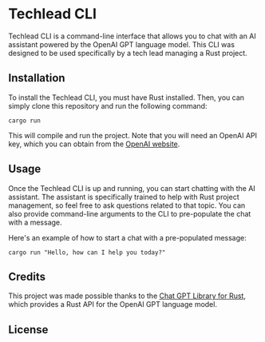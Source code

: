 # Techlead CLI

Techlead CLI is a command-line interface that allows you to chat with an AI assistant powered by the OpenAI GPT language model. This CLI was designed to be used specifically by a tech lead managing a Rust project.

## Installation

To install the Techlead CLI, you must have Rust installed. Then, you can simply clone this repository and run the following command:

```
cargo run
```

This will compile and run the project. Note that you will need an OpenAI API key, which you can obtain from the [OpenAI website](https://beta.openai.com/signup/).

## Usage

Once the Techlead CLI is up and running, you can start chatting with the AI assistant. The assistant is specifically trained to help with Rust project management, so feel free to ask questions related to that topic. You can also provide command-line arguments to the CLI to pre-populate the chat with a message.

Here's an example of how to start a chat with a pre-populated message:

```
cargo run "Hello, how can I help you today?"
```

## Credits

This project was made possible thanks to the [Chat GPT Library for Rust](https://github.com/BlackPhlox/chat-gpt-lib-rs), which provides a Rust API for the OpenAI GPT language model.

## License

